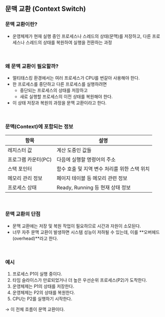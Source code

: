 ## 문맥 교환 (Context Switch)

### 문맥 교환이란?

- 운영체제가 현재 실행 중인 프로세스나 스레드의 상태(문맥)를 저장하고, 다른 프로세스나 스레드의 상태를 복원하여 실행을 전환하는 과정

<br>

### 왜 문맥 교환이 필요할까?

- 멀티태스킹 환경에서는 여러 프로세스가 CPU를 번갈아 사용해야 한다.
- 한 프로세스를 중단하고 다른 프로세스를 실행하려면
  - 중단되는 프로세스의 상태를 저장하고
  - 새로 실행할 프로세스의 이전 상태를 복원해야 한다.
- 이 상태 저장과 복원의 과정을 문맥 교환이라고 한다.

<br>

### 문맥(Context)에 포함되는 정보

| 항목               | 설명                              |
|--------------------|-----------------------------------|
| 레지스터 값         | 계산 도중인 값들                   |
| 프로그램 카운터(PC) | 다음에 실행할 명령어의 주소          |
| 스택 포인터         | 함수 호출 및 지역 변수 처리를 위한 스택 위치 |
| 메모리 관리 정보     | 페이지 테이블 등 메모리 관련 정보     |
| 프로세스 상태       | Ready, Running 등 현재 상태 정보     |

<br>

### 문맥 교환의 단점

- 문맥 교환에는 저장 및 복원 작업이 필요하므로 시간과 자원이 소모된다.
- 너무 자주 문맥 교환이 발생하면 시스템 성능이 저하될 수 있는데, 이를 **오버헤드(overhead)**라고 한다.

<br>

### 예시

1. 프로세스 P1이 실행 중이다.
2. 타임 슬라이스가 만료되었거나 더 높은 우선순위 프로세스(P2)가 도착한다.
3. 운영체제는 P1의 상태를 저장한다.
4. 운영체제는 P2의 상태를 복원한다.
5. CPU는 P2를 실행하기 시작한다.

→ 이 전체 흐름이 문맥 교환이다.